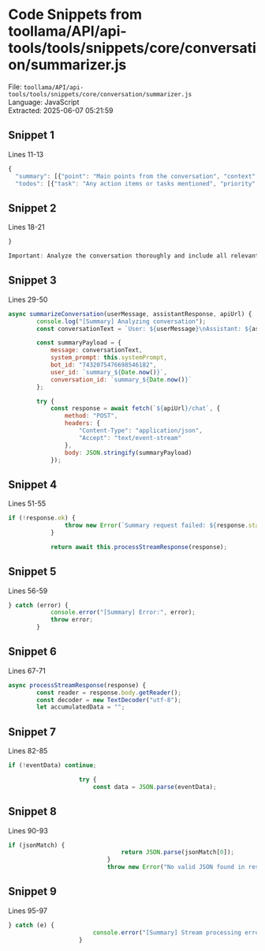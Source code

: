 # Code Snippets from toollama/API/api-tools/tools/snippets/core/conversation/summarizer.js

File: `toollama/API/api-tools/tools/snippets/core/conversation/summarizer.js`  
Language: JavaScript  
Extracted: 2025-06-07 05:21:59  

## Snippet 1
Lines 11-13

```JavaScript
{
  "summary": [{"point": "Main points from the conversation", "context": "Additional context or details"}],
  "todos": [{"task": "Any action items or tasks mentioned", "priority": "high|medium|low", "context": "Task details"}],
```

## Snippet 2
Lines 18-21

```JavaScript
}

Important: Analyze the conversation thoroughly and include all relevant information. Do not return empty arrays unless that category truly has no relevant content.`,
```

## Snippet 3
Lines 29-50

```JavaScript
async summarizeConversation(userMessage, assistantResponse, apiUrl) {
        console.log("[Summary] Analyzing conversation");
        const conversationText = `User: ${userMessage}\nAssistant: ${assistantResponse}`;

        const summaryPayload = {
            message: conversationText,
            system_prompt: this.systemPrompt,
            bot_id: "7432075476698546182",
            user_id: `summary_${Date.now()}`,
            conversation_id: `summary_${Date.now()}`
        };

        try {
            const response = await fetch(`${apiUrl}/chat`, {
                method: "POST",
                headers: {
                    "Content-Type": "application/json",
                    "Accept": "text/event-stream"
                },
                body: JSON.stringify(summaryPayload)
            });
```

## Snippet 4
Lines 51-55

```JavaScript
if (!response.ok) {
                throw new Error(`Summary request failed: ${response.status}`);
            }

            return await this.processStreamResponse(response);
```

## Snippet 5
Lines 56-59

```JavaScript
} catch (error) {
            console.error("[Summary] Error:", error);
            throw error;
        }
```

## Snippet 6
Lines 67-71

```JavaScript
async processStreamResponse(response) {
        const reader = response.body.getReader();
        const decoder = new TextDecoder("utf-8");
        let accumulatedData = "";
```

## Snippet 7
Lines 82-85

```JavaScript
if (!eventData) continue;

                    try {
                        const data = JSON.parse(eventData);
```

## Snippet 8
Lines 90-93

```JavaScript
if (jsonMatch) {
                                return JSON.parse(jsonMatch[0]);
                            }
                            throw new Error("No valid JSON found in response");
```

## Snippet 9
Lines 95-97

```JavaScript
} catch (e) {
                        console.error("[Summary] Stream processing error:", e);
                    }
```

